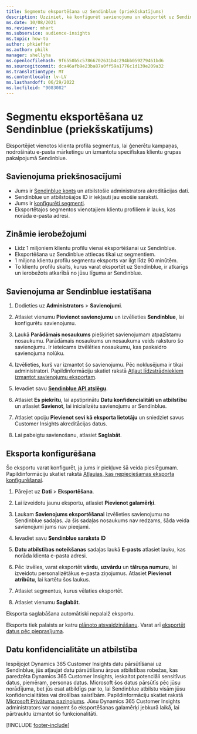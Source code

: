 ```yaml
---
title: Segmentu eksportēšana uz Sendinblue (priekšskatījums)
description: Uzziniet, kā konfigurēt savienojumu un eksportēt uz Sendinblue.
ms.date: 10/08/2021
ms.reviewer: mhart
ms.subservice: audience-insights
ms.topic: how-to
author: phkieffer
ms.author: philk
manager: shellyha
ms.openlocfilehash: 9f6550b5c57866702631b4c294bb059279461bd6
ms.sourcegitcommit: dca46afb9e23ba87a0ff59a1776c1d139e209a32
ms.translationtype: MT
ms.contentlocale: lv-LV
ms.lasthandoff: 06/29/2022
ms.locfileid: "9083082"
---
```

# <a name="export-segments-to-sendinblue-preview"></a>Segmentu eksportēšana uz Sendinblue (priekšskatījums)

Eksportējiet vienotos klienta profila segmentus, lai ģenerētu kampaņas, nodrošinātu e-pasta mārketingu un izmantotu specifiskas klientu grupas pakalpojumā Sendinblue.

## <a name="prerequisites-for-connection"></a>Savienojuma priekšnosacījumi

-   Jums ir [Sendinblue konts](https://www.sendinblue.com/) un atbilstošie administratora akreditācijas dati.
-   Sendinblue un atbilstošajos ID ir iekļauti jau esošie saraksti.
-   Jums ir [konfigurēti segmenti](segments.md).
-   Eksportētajos segmentos vienotajiem klientu profiliem ir lauks, kas norāda e-pasta adresi.

## <a name="known-limitations"></a>Zināmie ierobežojumi

- Līdz 1 miljoniem klientu profilu vienai eksportēšanai uz Sendinblue.
- Eksportēšana uz Sendinblue attiecas tikai uz segmentiem.
- 1 miljona klientu profilu segmentu eksports var ilgt līdz 90 minūtēm. 
- To klientu profilu skaits, kurus varat eksportēt uz Sendinblue, ir atkarīgs un ierobežots atkarībā no jūsu līguma ar Sendinblue.

## <a name="set-up-connection-to-sendinblue"></a>Savienojuma ar Sendinblue iestatīšana

1. Dodieties uz **Administrators** > **Savienojumi**.

1. Atlasiet vienumu **Pievienot savienojumu** un izvēlieties **Sendinblue**, lai konfigurētu savienojumu.

1. Laukā **Parādāmais nosaukums** piešķiriet savienojumam atpazīstamu nosaukumu. Parādāmais nosaukums un nosaukuma veids raksturo šo savienojumu. Ir ieteicams izvēlēties nosaukumu, kas paskaidro savienojuma nolūku.

1. Izvēlieties, kurš var izmantot šo savienojumu. Pēc noklusējuma ir tikai administratori. Papildinformāciju skatiet rakstā [Atļaut līdzstrādniekiem izmantot savienojumu eksportam](connections.md#allow-contributors-to-use-a-connection-for-exports).

1. Ievadiet savu **[Sendinblue API atslēgu](https://developers.sendinblue.com/docs/getting-started#:~:text=Get%20your%20API%20key&text=You%20can%20create%20one%20from,your%20settings%20This%20API%20key)**.

1. Atlasiet **Es piekrītu**, lai apstiprinātu **Datu konfidencialitāti un atbilstību** un atlasiet **Savienot**, lai inicializētu savienojumu ar Sendinblue.

1. Atlasiet opciju **Pievienot sevi kā eksporta lietotāju** un sniedziet savus Customer Insights akreditācijas datus.

1. Lai pabeigtu savienošanu, atlasiet **Saglabāt**.

## <a name="configure-an-export"></a>Eksporta konfigurēšana

Šo eksportu varat konfigurēt, ja jums ir piekļuve šā veida pieslēgumam. Papildinformāciju skatiet rakstā [Atļaujas, kas nepieciešamas eksporta konfigurēšanai](export-destinations.md#set-up-a-new-export).

1. Pārejiet uz **Dati** > **Eksportēšana**.

1. Lai izveidotu jaunu eksportu, atlasiet **Pievienot galamērķi**.

1. Laukam **Savienojums eksportēšanai** izvēlieties savienojumu no Sendinblue sadaļas. Ja šis sadaļas nosaukums nav redzams, šāda veida savienojumi jums nav pieejami.

1. Ievadiet savu **Sendinblue saraksta ID** 

1. **Datu atbilstības noteikšanas** sadaļas laukā **E-pasts** atlasiet lauku, kas norāda klienta e-pasta adresi. 

1. Pēc izvēles, varat eksportēt **vārdu**, **uzvārdu** un **tālruņa numuru**, lai izveidotu personalizētākus e-pasta ziņojumus. Atlasiet **Pievienot atribūtu**, lai kartētu šos laukus.

1. Atlasiet segmentus, kurus vēlaties eksportēt. 

1. Atlasiet vienumu **Saglabāt**.

Eksporta saglabāšana automātiski nepalaiž eksportu.

Eksports tiek palaists ar katru [plānoto atsvaidzināšanu](system.md#schedule-tab). Varat arī [eksportēt datus pēc pieprasījuma](export-destinations.md#run-exports-on-demand). 


## <a name="data-privacy-and-compliance"></a>Datu konfidencialitāte un atbilstība

Iespējojot Dynamics 365 Customer Insights datu pārsūtīšanai uz Sendinblue, jūs atļaujat datu pārsūtīšanu ārpus atbilstības robežas, kas paredzēta Dynamics 365 Customer Insights, ieskaitot potenciāli sensitīvus datus, piemēram, personas datus. Microsoft šos datus pārsūtīs pēc jūsu norādījuma, bet jūs esat atbildīgs par to, lai Sendinblue atbilstu visām jūsu konfidencialitātes vai drošības saistībām. Papildinformāciju skatiet rakstā [Microsoft Privātuma paziņojums](https://go.microsoft.com/fwlink/?linkid=396732).
Jūsu Dynamics 365 Customer Insights administrators var noņemt šo eksportēšanas galamērķi jebkurā laikā, lai pārtrauktu izmantot šo funkcionalitāti.


[!INCLUDE [footer-include](includes/footer-banner.md)]
